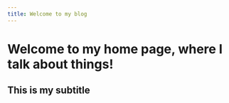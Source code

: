```yaml
---
title: Welcome to my blog
---
```

# Welcome to my home page, where I talk about things! 
## This is my subtitle

